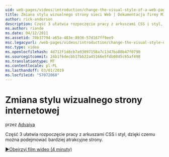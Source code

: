 ```yaml
---
uid: web-pages/videos/introduction/change-the-visual-style-of-a-web-page
title: Zmiana stylu wizualnego strony sieci Web | Dokumentacja firmy Microsoft
author: rick-anderson
description: Część 3 ułatwia rozpoczęcie pracy z arkuszami CSS i styl, dzięki czemu można podejmować bardziej atrakcyjne strony.
ms.author: riande
ms.date: 04/12/2011
ms.assetid: 78b37794-a65a-483e-8936-57d167ff9ee9
msc.legacyurl: /web-pages/videos/introduction/change-the-visual-style-of-a-web-page
msc.type: video
ms.openlocfilehash: 4d712f1d8cb7a93097158a7c1347ba88b47f0790
ms.sourcegitcommit: 24b1f6decbb17bb22a45166e5fdb0845c65af498
ms.translationtype: MT
ms.contentlocale: pl-PL
ms.lasthandoff: 03/01/2019
ms.locfileid: "57072068"
---
```

<a name="change-the-visual-style-of-a-web-page"></a>Zmiana stylu wizualnego strony internetowej
====================
przez [Advaiya](https://twitter.com/Advaiyasolns)

Część 3 ułatwia rozpoczęcie pracy z arkuszami CSS i styl, dzięki czemu można podejmować bardziej atrakcyjne strony.

[&#9654;Obejrzyj film wideo (4 minuty)](https://channel9.msdn.com/Blogs/ASP-NET-Site-Videos/change-the-visual-style-of-a-web-page)
